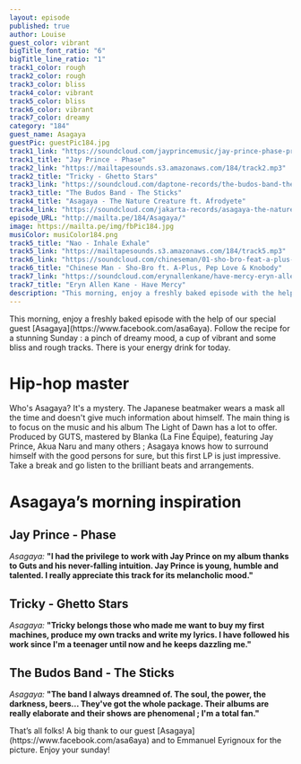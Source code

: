 ```yaml
---
layout: episode
published: true
author: Louise
guest_color: vibrant
bigTitle_font_ratio: "6"
bigTitle_line_ratio: "1"
track1_color: rough
track2_color: rough
track3_color: bliss
track4_color: vibrant
track5_color: bliss
track6_color: vibrant
track7_color: dreamy
category: "184"
guest_name: Asagaya
guestPic: guestPic184.jpg
track1_link: "https://soundcloud.com/jayprincemusic/jay-prince-phase-prod-pigeon"
track1_title: "Jay Prince - Phase"
track2_link: "https://mailtapesounds.s3.amazonaws.com/184/track2.mp3"
track2_title: "Tricky - Ghetto Stars"
track3_link: "https://soundcloud.com/daptone-records/the-budos-band-the-sticks"
track3_title: "The Budos Band - The Sticks"
track4_title: "Asagaya - The Nature Creature ft. Afrodyete"
track4_link: "https://soundcloud.com/jakarta-records/asagaya-the-nature-creature-feat-afrodyete-of-breakestra-produced-by-guts"
episode_URL: "http://mailta.pe/184/Asagaya/"
image: https://mailta.pe/img/fbPic184.jpg
musiColor: musiColor184.png
track5_title: "Nao - Inhale Exhale"
track5_link: "https://mailtapesounds.s3.amazonaws.com/184/track5.mp3"
track6_link: "https://soundcloud.com/chineseman/01-sho-bro-feat-a-plus-pep"
track6_title: "Chinese Man - Sho-Bro ft. A-Plus, Pep Love & Knobody"
track7_link: "https://soundcloud.com/erynallenkane/have-mercy-eryn-allen-kane"
track7_title: "Eryn Allen Kane - Have Mercy"
description: "This morning, enjoy a freshly baked episode with the help of our special guest Asagaya."
---
```


<p id="introduction">This morning, enjoy a freshly baked episode with the help of our special guest [Asagaya](https://www.facebook.com/asa6aya). Follow the recipe for a stunning Sunday : a pinch of dreamy mood, a cup of vibrant and some bliss and rough tracks. There is your energy drink for today.</p>
 
# Hip-hop master

Who's Asagaya? It's a mystery. The Japanese beatmaker wears a mask all the time and doesn't give much information about himself. The main thing is to focus on the music and his album The Light of Dawn has a lot to offer. Produced by GUTS, mastered by Blanka (La Fine Équipe), featuring Jay Prince, Akua Naru and many others ; Asagaya knows how to surround himself with the good persons for sure, but this first LP is just impressive. Take a break and go listen to the brilliant beats and arrangements. 
 
# Asagaya’s morning inspiration
 
## Jay Prince - Phase
_Asagaya:_ **"**I had the privilege to work with Jay Prince on my album thanks to Guts and his never-falling intuition. Jay Prince is young, humble and talented. I really appreciate this track for its melancholic mood.**"**
 
## Tricky - Ghetto Stars
_Asagaya:_ **"**Tricky belongs those who made me want to buy my first machines, produce my own tracks and write my lyrics. 
I have followed his work since I'm a teenager until now and he keeps dazzling me.**"**
 
## The Budos Band - The Sticks
_Asagaya:_ **"**The band I always dreamned of. The soul, the power, the darkness, beers... They've got the whole package.
Their albums are really elaborate and their shows are phenomenal ; I'm a total fan.**"**
 
<p id="outroduction">
That’s all folks! A big thank to our guest [Asagaya](https://www.facebook.com/asa6aya) and to Emmanuel Eyrignoux for the picture. Enjoy your sunday!
</p>